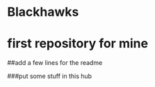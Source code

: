 # Blackhawks
<h1>first repository for mine</h1>
##add a few lines for the readme  

###put some stuff in this hub
